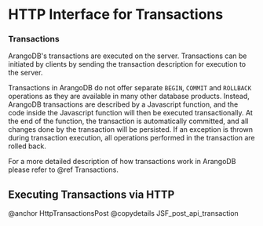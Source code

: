 <a name="http_interface_for_transactions"></a>
# HTTP Interface for Transactions

<a name="transactions"></a>
### Transactions

ArangoDB's transactions are executed on the server. Transactions can be 
initiated by clients by sending the transaction description for execution to
the server.

Transactions in ArangoDB do not offer separate `BEGIN`, `COMMIT` and `ROLLBACK`
operations as they are available in many other database products. 
Instead, ArangoDB transactions are described by a Javascript function, and the 
code inside the Javascript function will then be executed transactionally.
At the end of the function, the transaction is automatically committed, and all
changes done by the transaction will be persisted. If an exception is thrown
during transaction execution, all operations performed in the transaction are
rolled back.

For a more detailed description of how transactions work in ArangoDB please
refer to @ref Transactions. 

<a name="executing_transactions_via_http"></a>
## Executing Transactions via HTTP

@anchor HttpTransactionsPost
@copydetails JSF_post_api_transaction

